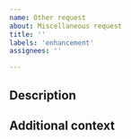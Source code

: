 ```yaml
---
name: Other request
about: Miscellaneous request
title: ''
labels: 'enhancement'
assignees: ''

---
```


## Description

<!-- What new functionality would you like in glotzerlab-software? -->

## Additional context

<!-- What additional information is helpful to understand this request? -->

